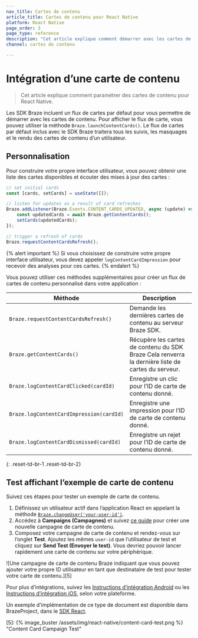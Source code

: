 ```yaml
---
nav_title: Cartes de contenu
article_title: Cartes de contenu pour React Native
platform: React Native
page_order: 3
page_type: reference
description: "Cet article explique comment démarrer avec les cartes de contenu pour les applications React Native."
channel: cartes de contenu

---
```


# Intégration d’une carte de contenu

> Cet article explique comment paramétrer des cartes de contenu pour React Native.

Les SDK Braze incluent un flux de cartes par défaut pour vous permettre de démarrer avec les cartes de contenu. Pour afficher le flux de carte, vous pouvez utiliser la méthode `Braze.launchContentCards()`. Le flux de cartes par défaut inclus avec le SDK Braze traitera tous les suivis, les masquages et le rendu des cartes de contenu d’un utilisateur.

## Personnalisation

Pour construire votre propre interface utilisateur, vous pouvez obtenir une liste des cartes disponibles et écouter des mises à jour des cartes :

```javascript
// set initial cards
const [cards, setCards] = useState([]);

// listen for updates as a result of card refreshes
Braze.addListener(Braze.Events.CONTENT_CARDS_UPDATED, async (update) => {
    const updatedCards = await Braze.getContentCards();
    setCards(updatedCards);
});

// trigger a refresh of cards
Braze.requestContentCardsRefresh();
```

{% alert important %}
Si vous choisissez de construire votre propre interface utilisateur, vous devez appeler `logContentCardImpression` pour recevoir des analyses pour ces cartes.
{% endalert %}

Vous pouvez utiliser ces méthodes supplémentaires pour créer un flux de cartes de contenu personnalisé dans votre application :

| Méthode                                         | Description                                                                                            |
| ---------------------------------------------- | ------------------------------------------------------------------------------------------------------ |
| `Braze.requestContentCardsRefresh()`     | Demande les dernières cartes de contenu au serveur Braze SDK.                                           |
| `Braze.getContentCards()`                | Récupère les cartes de contenu du SDK Braze Cela renverra la dernière liste de cartes du serveur. |
| `Braze.logContentCardClicked(cardId)`    | Enregistre un clic pour l’ID de carte de contenu donné.                                                            |
| `Braze.logContentCardImpression(cardId)` | Enregistre une impression pour l’ID de carte de contenu donné.                                                      |
| `Braze.logContentCardDismissed(cardId)`  | Enregistre un rejet pour l’ID de carte de contenu donné.                                                        |
{: .reset-td-br-1 .reset-td-br-2}

## Test affichant l’exemple de carte de contenu

Suivez ces étapes pour tester un exemple de carte de contenu.

1. Définissez un utilisateur actif dans l’application React en appelant la méthode [`Braze.changeUser('your-user-id')`](https://js.appboycdn.com/web-sdk/latest/doc/modules/braze.html#changeuser).
2. Accédez à **Campaigns (Campagnes)** et suivez [ce guide][4] pour créer une nouvelle campagne de carte de contenu.
3. Composez votre campagne de carte de contenu et rendez-vous sur l’onglet **Test**. Ajoutez les mêmes `user-id` que l’utilisateur de test et cliquez sur **Send Test (Envoyer le test)**. Vous devriez pouvoir lancer rapidement une carte de contenu sur votre périphérique.

![Une campagne de carte de contenu Braze indiquant que vous pouvez ajouter votre propre ID utilisateur en tant que destinataire de test pour tester votre carte de contenu.][5]

Pour plus d’intégrations, suivez les [Instructions d’intégration Android][2] ou les [Instructions d’intégration iOS][3], selon votre plateforme.

Un exemple d’implémentation de ce type de document est disponible dans BrazeProject, dans le [SDK React][1].

[1]: https://github.com/braze-inc/braze-react-native-sdk
[2]: {{site.baseurl}}/developer_guide/platform_integration_guides/android/content_cards/data_models/
[3]: https://braze-inc.github.io/braze-swift-sdk/tutorials/braze/c2-contentcardsui
[4]: {{site.baseurl}}/user_guide/message_building_by_channel/content_cards/create
[5]: {% image_buster /assets/img/react-native/content-card-test.png %} "Content Card Campaign Test"
